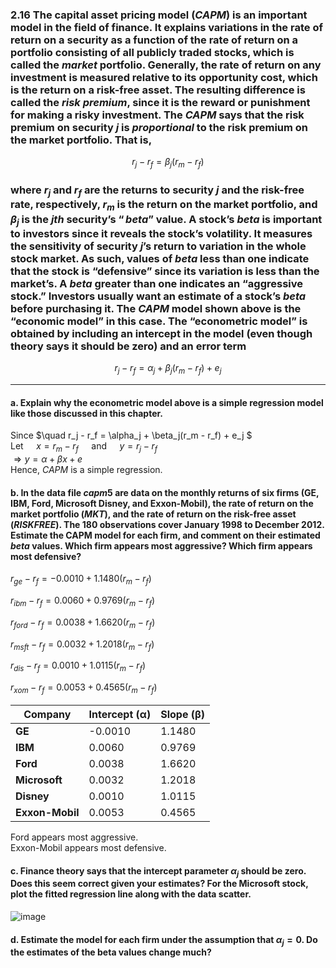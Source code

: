 ###  2.16  The capital asset pricing model $(CAPM)$ is an important model in the field of finance. It explains variations in the rate of return on a security as a function of the rate of return on a portfolio consisting of all publicly traded stocks, which is called the $market$ portfolio. Generally, the rate of return on any investment is measured relative to its opportunity cost, which is the return on a risk-free asset. The resulting difference is called the $risk$ $premium$, since it is the reward or punishment for making a risky investment. The $CAPM$ says that the risk premium on security $j$ is $proportional$ to the risk premium on the market portfolio. That is,
$$ r_j - r_f = \beta_j(r_m-r_f) $$
### where $r_j$ and $r_f$ are the returns to security $j$ and the risk-free rate, respectively, $r_m$ is the return on the market portfolio, and $β_j$ is the $jth$ security’s $“beta”$ value. A stock’s $beta$ is important to investors since it reveals the stock’s volatility. It measures the sensitivity of security $j$’s return to variation in the whole stock market. As such, values of $beta$ less than one indicate that the stock is “defensive” since its variation is less than the market’s. A $beta$ greater than one indicates an “aggressive stock.” Investors usually want an estimate of a stock’s $beta$ before purchasing it. The $CAPM$ model shown above is the “economic model” in this case. The “econometric model” is obtained by including an intercept in the model (even though theory says it should be zero) and an error term
$$ r_j - r_f = \alpha_j + \beta_j(r_m - r_f) + e_j $$    

-----
#### a. Explain why the econometric model above is a simple regression model like those discussed in this chapter.
Since $\quad r_j - r_f = \alpha_j + \beta_j(r_m - r_f) + e_j $  
Let $\quad x = r_m - r_f \quad$ and $\quad y = r_j - r_f$    
$\Rightarrow y = \alpha + \beta x + e$   
Hence, $CAPM$  is a simple regression.

####  b. In the data file $capm5$ are data on the monthly returns of six firms (GE, IBM, Ford, Microsoft Disney, and Exxon-Mobil), the rate of return on the market portfolio (*MKT*), and the rate of return on the risk-free asset (*RISKFREE*). The 180 observations cover January 1998 to December 2012. Estimate the CAPM model for each firm, and comment on their estimated $beta$ values. Which firm appears most aggressive? Which firm appears most defensive?
$r_{ge} - r_f = -0.0010+1.1480(r_m - r_f)$  
    
$r_{ibm} - r_f = 0.0060+0.9769(r_m - r_f)$    
    
$r_{ford} - r_f = 0.0038+1.6620(r_m - r_f)$     
    
$r_{msft} - r_f = 0.0032+1.2018(r_m - r_f)$      
     
$r_{dis} - r_f = 0.0010+1.0115(r_m - r_f)$     
       
$r_{xom} - r_f = 0.0053+0.4565(r_m - r_f)$   

| Company      | Intercept (α) | Slope (β) |
|-------------|--------------|------------|
| **GE**      | -0.0010      | 1.1480     |
| **IBM**     | 0.0060       | 0.9769     |
| **Ford**    | 0.0038       | 1.6620     |
| **Microsoft** | 0.0032       | 1.2018     |
| **Disney**  | 0.0010       | 1.0115     |
| **Exxon-Mobil** | 0.0053       | 0.4565     |

Ford appears most aggressive.<br>
Exxon-Mobil appears most defensive.
####  c. Finance theory says that the intercept parameter $\alpha_j$ should be zero. Does this seem correct given your estimates? For the Microsoft stock, plot the fitted regression line along with the data scatter.
![image](https://github.com/user-attachments/assets/9486fd04-538b-4fb4-9e3b-534489c2e3bb)


#### d. Estimate the model for each firm under the assumption that $\alpha_j = 0$. Do the estimates of the beta values change much?
